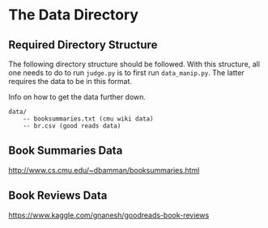 # The Data Directory

## Required Directory Structure

The following directory structure should be followed. With this structure, all one needs to do to run `judge.py` is to first run `data_manip.py`. The latter requires the data to be in this format.

Info on how to get the data further down.

```
data/
    -- booksummaries.txt (cmu wiki data)
    -- br.csv (good reads data)
```

## Book Summaries Data

http://www.cs.cmu.edu/~dbamman/booksummaries.html

## Book Reviews Data

https://www.kaggle.com/gnanesh/goodreads-book-reviews